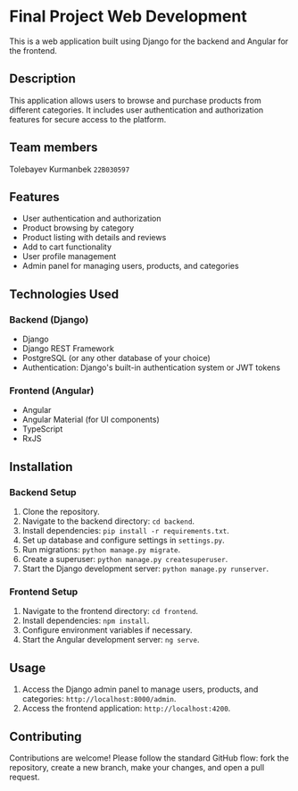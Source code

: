 # Final Project Web Development

This is a web application built using Django for the backend and Angular for the frontend.

## Description

This application allows users to browse and purchase products from different categories. It includes user authentication and authorization features for secure access to the platform.

## Team members

Tolebayev Kurmanbek `22B030597`

## Features

- User authentication and authorization
- Product browsing by category
- Product listing with details and reviews
- Add to cart functionality
- User profile management
- Admin panel for managing users, products, and categories

## Technologies Used

### Backend (Django)
- Django
- Django REST Framework
- PostgreSQL (or any other database of your choice)
- Authentication: Django's built-in authentication system or JWT tokens

### Frontend (Angular)
- Angular
- Angular Material (for UI components)
- TypeScript
- RxJS

## Installation

### Backend Setup

1. Clone the repository.
2. Navigate to the backend directory: `cd backend`.
3. Install dependencies: `pip install -r requirements.txt`.
4. Set up database and configure settings in `settings.py`.
5. Run migrations: `python manage.py migrate`.
6. Create a superuser: `python manage.py createsuperuser`.
7. Start the Django development server: `python manage.py runserver`.

### Frontend Setup

1. Navigate to the frontend directory: `cd frontend`.
2. Install dependencies: `npm install`.
3. Configure environment variables if necessary.
4. Start the Angular development server: `ng serve`.

## Usage

1. Access the Django admin panel to manage users, products, and categories: `http://localhost:8000/admin`.
2. Access the frontend application: `http://localhost:4200`.

## Contributing

Contributions are welcome! Please follow the standard GitHub flow: fork the repository, create a new branch, make your changes, and open a pull request.
